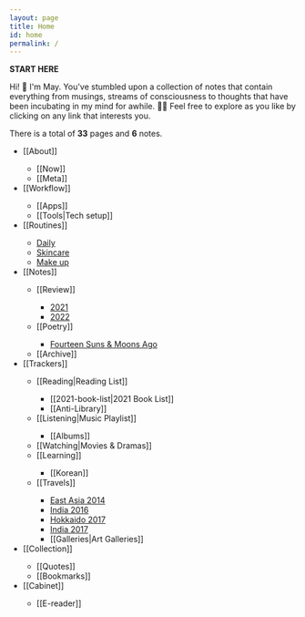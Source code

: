```yaml
---
layout: page
title: Home
id: home
permalink: /
---
```


<b>START HERE</b>

<p>Hi! 👋 I'm May. You've stumbled upon a collection of notes that contain everything from musings, streams of consciousness to thoughts that have been incubating in my mind for awhile. 🧠✨ Feel free to explore as you like by clicking on any link that interests you.</p>

<p>There is a total of <b>33</b> pages and <b>6</b> notes.</p>

<ul>
<li>[[About]]</li>
<ul>
    <li>[[Now]]</li>
    <li>[[Meta]]</li>
</ul>
<li>[[Workflow]]</li>
<ul>
    <li>[[Apps]]</li>
    <li>[[Tools|Tech setup]]</li>
</ul>
<li>[[Routines]]</li>
<ul>
    <li><a class="internal-link" href="/routine/daily">Daily</a></li>
    <li><a class="internal-link" href="/routine/skincare">Skincare</a></li>
    <li><a class="internal-link" href="/routine/make-up">Make up</a></li>
</ul>  
<li>[[Notes]]</li>
<ul>
    <li>[[Review]]</li>
    <ul>
    <li><a class="internal-link" href="/reflect/2021">2021</a></li>
    <li><a class="internal-link" href="/reflect/2022">2022</a></li>
    </ul>
    <li>[[Poetry]]</li>
    <ul>
    <li><a class="internal-link" href="/poem/fourteen-suns">Fourteen Suns & Moons Ago</a></li>
    </ul>
<li>[[Archive]]</li>
</ul>  
<li>[[Trackers]]</li>
<ul>
<li>[[Reading|Reading List]]</li>
    <ul>
    <li>[[2021-book-list|2021 Book List]]</li>
    <li>[[Anti-Library]]</li>
    </ul>
<li>[[Listening|Music Playlist]]</li>
    <ul>
    <li>[[Albums]]</li>
    </ul>
<li>[[Watching|Movies & Dramas]]</li>
<li>[[Learning]]</li>
<ul>
<li>[[Korean]]</li>
</ul>
<li>[[Travels]]</li>
<ul>
    <li><a class="internal-link" href="/trip/east-asia-2014">East Asia 2014</a></li>
    <li><a class="internal-link" href="/trip/india-2016">India 2016</a></li>
    <li><a class="internal-link" href="/trip/hokkaido-2017">Hokkaido 2017</a></li>
    <li><a class="internal-link" href="/trip/india-2017">India 2017</a></li>
    <li>[[Galleries|Art Galleries]]</li>
</ul>
</ul>
<li>[[Collection]]</li>
<ul>
<li>[[Quotes]]</li>
<li>[[Bookmarks]]</li>
</ul>  
<li>[[Cabinet]]</li>
<ul>
<li>[[E-reader]]</li>
</ul>
</ul>



<style>
  .wrapper {
    max-width: 58em;
  }
</style>
